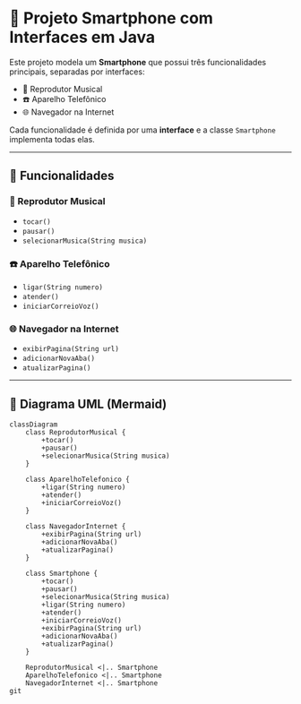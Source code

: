 ﻿# 📱 Projeto Smartphone com Interfaces em Java

Este projeto modela um **Smartphone** que possui três funcionalidades principais, separadas por interfaces:

- 🎵 Reprodutor Musical
- ☎️ Aparelho Telefônico
- 🌐 Navegador na Internet

Cada funcionalidade é definida por uma **interface** e a classe `Smartphone` implementa todas elas.

---

## 🔧 Funcionalidades

### 🎵 Reprodutor Musical
- `tocar()`
- `pausar()`
- `selecionarMusica(String musica)`

### ☎️ Aparelho Telefônico
- `ligar(String numero)`
- `atender()`
- `iniciarCorreioVoz()`

### 🌐 Navegador na Internet
- `exibirPagina(String url)`
- `adicionarNovaAba()`
- `atualizarPagina()`

---

## 📐 Diagrama UML (Mermaid)

```mermaid
classDiagram
    class ReprodutorMusical {
        +tocar()
        +pausar()
        +selecionarMusica(String musica)
    }

    class AparelhoTelefonico {
        +ligar(String numero)
        +atender()
        +iniciarCorreioVoz()
    }

    class NavegadorInternet {
        +exibirPagina(String url)
        +adicionarNovaAba()
        +atualizarPagina()
    }

    class Smartphone {
        +tocar()
        +pausar()
        +selecionarMusica(String musica)
        +ligar(String numero)
        +atender()
        +iniciarCorreioVoz()
        +exibirPagina(String url)
        +adicionarNovaAba()
        +atualizarPagina()
    }

    ReprodutorMusical <|.. Smartphone
    AparelhoTelefonico <|.. Smartphone
    NavegadorInternet <|.. Smartphone
git 
